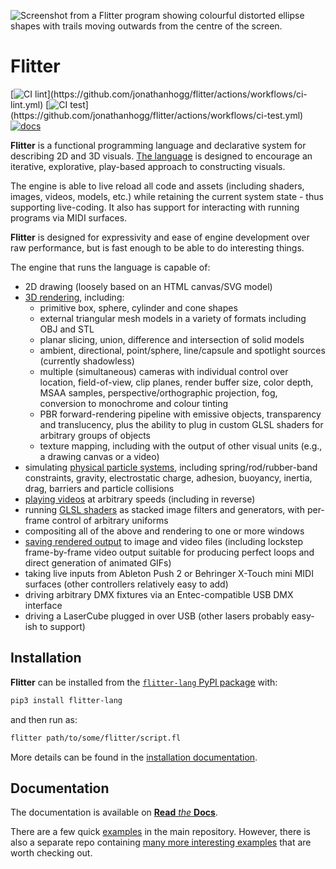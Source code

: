 ![Screenshot from a Flitter program showing colourful distorted ellipse shapes
with trails moving outwards from the centre of the screen.](https://github.com/jonathanhogg/flitter/raw/main/docs/header.jpg)

# Flitter

[![CI lint](https://github.com/jonathanhogg/flitter/actions/workflows/ci-lint.yml/badge.svg?)](https://github.com/jonathanhogg/flitter/actions/workflows/ci-lint.yml)
[![CI test](https://github.com/jonathanhogg/flitter/actions/workflows/ci-test.yml/badge.svg?)](https://github.com/jonathanhogg/flitter/actions/workflows/ci-test.yml)
[![docs](https://readthedocs.org/projects/flitter/badge/?version=latest)](https://flitter.readthedocs.io/en/latest/?badge=latest)

**Flitter** is a functional programming language and declarative system for
describing 2D and 3D visuals. [The
language](https://flitter.readthedocs.io/en/latest/language.html) is designed
to encourage an iterative, explorative, play-based approach to constructing
visuals.

The engine is able to live reload all code and assets (including shaders,
images, videos, models, etc.) while retaining the current system state - thus
supporting live-coding. It also has support for interacting with running
programs via MIDI surfaces.

**Flitter** is designed for expressivity and ease of engine development over
raw performance, but is fast enough to be able to do interesting things.

The engine that runs the language is capable of:

- 2D drawing (loosely based on an HTML canvas/SVG model)
- [3D rendering](https://flitter.readthedocs.io/en/latest/canvas3d.html),
  including:
  - primitive box, sphere, cylinder and cone shapes
  - external triangular mesh models in a variety of formats including OBJ
    and STL
  - planar slicing, union, difference and intersection of solid models
  - ambient, directional, point/sphere, line/capsule and spotlight sources
    (currently shadowless)
  - multiple (simultaneous) cameras with individual control over location,
    field-of-view, clip planes, render buffer size, color depth, MSAA samples,
    perspective/orthographic projection, fog, conversion to monochrome and
    colour tinting
  - PBR forward-rendering pipeline with emissive objects, transparency and
    translucency, plus the ability to plug in custom GLSL shaders for arbitrary
    groups of objects
  - texture mapping, including with the output of other visual units (e.g., a
    drawing canvas or a video)
- simulating [physical particle
  systems](https://flitter.readthedocs.io/en/latest/physics.html), including
  spring/rod/rubber-band constraints, gravity, electrostatic charge, adhesion,
  buoyancy, inertia, drag, barriers and particle collisions
- [playing videos](https://flitter.readthedocs.io/en/latest/windows.html#video)
  at arbitrary speeds (including in reverse)
- running [GLSL
  shaders](https://flitter.readthedocs.io/en/latest/windows.html#shader) as
  stacked image filters and generators, with per-frame control of arbitrary
  uniforms
- compositing all of the above and rendering to one or more windows
- [saving rendered
  output](https://flitter.readthedocs.io/en/latest/windows.html#record) to
  image and video files (including lockstep frame-by-frame video output
  suitable for producing perfect loops and direct generation of animated GIFs)
- taking live inputs from Ableton Push 2 or Behringer X-Touch mini MIDI
  surfaces (other controllers relatively easy to add)
- driving arbitrary DMX fixtures via an Entec-compatible USB DMX interface
- driving a LaserCube plugged in over USB (other lasers probably easy-ish to
  support)

## Installation

**Flitter** can be installed from the [`flitter-lang` PyPI
package](https://pypi.org/project/flitter-lang/)  with:

```sh
pip3 install flitter-lang
```

and then run as:

```sh
flitter path/to/some/flitter/script.fl
```

More details can be found in the [installation
documentation](https://flitter.readthedocs.io/en/latest/install.html).

## Documentation

The documentation is available on [**Read** *the*
**Docs**](https://flitter.readthedocs.io/).

There are a few quick
[examples](https://github.com/jonathanhogg/flitter/blob/main/examples)
in the main repository. However, there is also a separate repo containing [many
more interesting examples](https://github.com/jonathanhogg/flitter-examples)
that are worth checking out.
